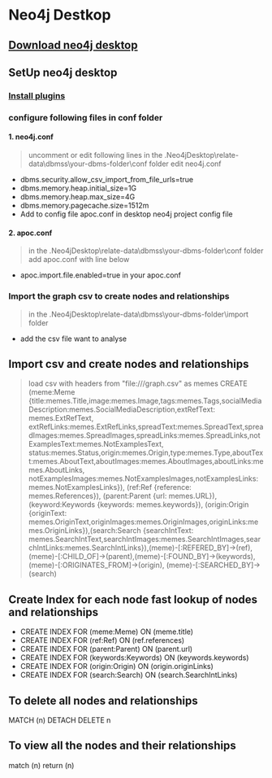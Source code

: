 # Neo4j Destkop 
## [Download neo4j desktop](https://neo4j.com/download/)
## SetUp neo4j desktop
### [Install plugins](https://medium.com/neo4j/explore-new-worlds-adding-plugins-to-neo4j-26e6a8e5d37e)
### configure following files in conf folder
#### 1. neo4j.conf
> uncomment or edit following lines in the .Neo4jDesktop\relate-data\dbmss\your-dbms-folder\conf folder edit neo4j.conf
* dbms.security.allow_csv_import_from_file_urls=true
* dbms.memory.heap.initial_size=1G
* dbms.memory.heap.max_size=4G
* dbms.memory.pagecache.size=1512m
* Add to config file apoc.conf in desktop neo4j project config file

#### 2. apoc.conf
> in the .Neo4jDesktop\relate-data\dbmss\your-dbms-folder\conf folder add apoc.conf with line below
* apoc.import.file.enabled=true in your apoc.conf

### Import the graph csv to create nodes and relationships
> in the .Neo4jDesktop\relate-data\dbmss\your-dbms-folder\import folder 
* add the csv file want to analyse

## Import csv and create nodes and relationships
> load csv with headers from "file:///graph.csv" as memes CREATE (meme:Meme {title:memes.Title,image:memes.Image,tags:memes.Tags,socialMediaDescription:memes.SocialMediaDescription,extRefText: memes.ExtRefText, extRefLinks:memes.ExtRefLinks,spreadText:memes.SpreadText,spreadImages:memes.SpreadImages,spreadLinks:memes.SpreadLinks,notExamplesText:memes.NotExamplesText, status:memes.Status,origin:memes.Origin,type:memes.Type,aboutText:memes.AboutText,aboutImages:memes.AboutImages,aboutLinks:memes.AboutLinks, notExamplesImages:memes.NotExamplesImages,notExamplesLinks:memes.NotExamplesLinks}), (ref:Ref {reference: memes.References}), (parent:Parent {url: memes.URL}),(keyword:Keywords {keywords: memes.keywords}), (origin:Origin {originText: memes.OriginText,originImages:memes.OriginImages,originLinks:memes.OriginLinks}),(search:Search {searchIntText: memes.SearchIntText,searchIntImages:memes.SearchIntImages,searchIntLinks:memes.SearchIntLinks}),(meme)-[:REFERED_BY]->(ref),(meme)-[:CHILD_OF]->(parent),(meme)-[:FOUND_BY]->(keywords), (meme)-[:ORIGINATES_FROM]->(origin), (meme)-[:SEARCHED_BY]->(search)

## Create Index for each node fast lookup of nodes and relationships
* CREATE INDEX FOR (meme:Meme) ON (meme.title)
* CREATE INDEX FOR (ref:Ref) ON (ref.references)
* CREATE INDEX FOR (parent:Parent) ON (parent.url)
* CREATE INDEX FOR (keywords:Keywords) ON (keywords.keywords)
* CREATE INDEX FOR  (origin:Origin) ON (origin.originLinks)
* CREATE INDEX FOR  (search:Search) ON (search.SearchIntLinks)

## To delete all nodes and relationships
MATCH (n)
DETACH DELETE n

## To view all the nodes and their relationships
match (n) return (n)

